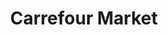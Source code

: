 ---
title: "Carrefour Market"
url: /ciudad-autonoma-de-buenos-aires/carrefour-market-avenida-cordoba/
shop: supermercado
---